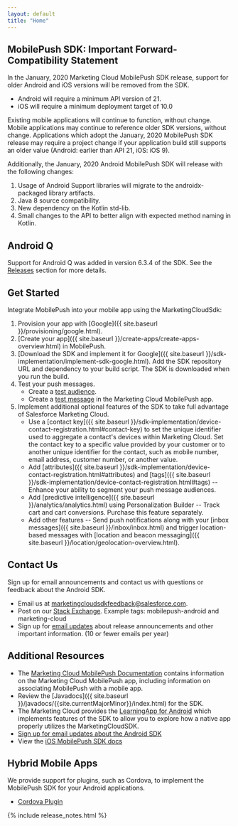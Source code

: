```yaml
---
layout: default
title: "Home"
---
```


## MobilePush SDK: Important Forward-Compatibility Statement

In the January, 2020 Marketing Cloud MobilePush SDK release, support for older Android and iOS versions will be removed from the SDK.

* Android will require a minimum API version of 21.
* iOS will require a minimum deployment target of 10.0

Existing mobile applications will continue to function, without change.  Mobile applications may continue to reference older SDK versions, without change.  Applications which adopt the January, 2020 MobilePush SDK release may require a project change if your application build still supports an older value (Android: earlier than API 21, iOS: iOS 9).

Additionally, the January, 2020 Android MobilePush SDK will release with the following changes:
1. Usage of Android Support libraries will migrate to the androidx-packaged library artifacts.
2. Java 8 source compatibility.
3. New dependency on the Kotlin std-lib.
4. Small changes to the API to better align with expected method naming in Kotlin.

## Android Q

Support for Android Q was added in version 6.3.4 of the SDK.  See the [Releases]({{site.baseurl}}/#releases) section for more details.

## Get Started

Integrate MobilePush into your mobile app using the MarketingCloudSdk:

1. Provision your app with [Google]({{ site.baseurl }}/provisioning/google.html).
1. [Create your app]({{ site.baseurl }}/create-apps/create-apps-overview.html) in MobilePush.
1. [Download the SDK and implement it for Google]({{ site.baseurl }}/sdk-implementation/implement-sdk-google.html). Add the SDK repository URL and dependency to your build script. The SDK is downloaded when you run the build.
1. Test your push messages.
    * Create a [test audience](https://help.salesforce.com/articleView?id=mc_mp_create_an_audience.htm&type=5).
    * Create a [test message](https://help.salesforce.com/articleView?id=mc_mp_outbound_message.htm&type=5) in the Marketing Cloud MobilePush app.
1. Implement additional optional features of the SDK to take full advantage of Salesforce Marketing Cloud.
    * Use a [contact key]({{ site.baseurl }}/sdk-implementation/device-contact-registration.html#contact-key) to set the unique identifier used to aggregate a contact's devices within Marketing Cloud. Set the contact key to a specific value provided by your customer or to another unique identifier for the contact, such as mobile number, email address, customer number, or another value.
    * Add [attributes]({{ site.baseurl }}/sdk-implementation/device-contact-registration.html#attributes) and [tags]({{ site.baseurl }}/sdk-implementation/device-contact-registration.html#tags) -- Enhance your ability to segment your push message audiences.
    * Add [predictive intelligence]({{ site.baseurl }}/analytics/analytics.html) using Personalization Builder -- Track cart and cart conversions. Purchase this feature separately.
    * Add other features -- Send push notifications along with your [inbox messages]({{ site.baseurl }}/inbox/inbox.html) and trigger location-based messages with [location and beacon messaging]({{ site.baseurl }}/location/geolocation-overview.html).

## Contact Us

Sign up for email announcements and contact us with questions or feedback about the Android SDK.
  * Email us at <marketingcloudsdkfeedback@salesforce.com>.
  * Post on our [Stack Exchange](https://salesforce.stackexchange.com/). Example tags: mobilepush-android and marketing-cloud
  * Sign up for [email updates](http://pub.s1.exacttarget.com/2ujjacpet3t) about release announcements and other important information. (10 or fewer emails per year)

## Additional Resources

* The [Marketing Cloud MobilePush Documentation](http://help.exacttarget.com/en/documentation/mobilepush/) contains information on the Marketing Cloud MobilePush app, including information on associating MobilePush with a mobile app.
* Review the [Javadocs]({{ site.baseurl }}/javadocs/{{site.currentMajorMinor}}/index.html) for the SDK.
* The Marketing Cloud provides the [LearningApp for Android](https://github.com/salesforce-marketingcloud/MarketingCloudSDK-Android) which implements features of the SDK to allow you to explore how a native app properly utilizes the MarketingCloudSDK.
* [Sign up for email updates about the Android SDK](http://pub.s1.exacttarget.com/2ujjacpet3t)
* View the [iOS MobilePush SDK docs](https://salesforce-marketingcloud.github.io/MarketingCloudSDK-iOS/)

## Hybrid Mobile Apps

We provide support for plugins, such as Cordova, to implement the MobilePush SDK for your Android applications.
* [Cordova Plugin](https://www.npmjs.com/package/cordova-plugin-marketingcloudsdk)

{% include release_notes.html %}
